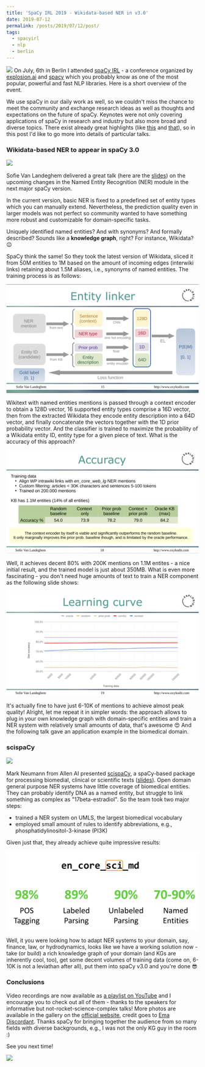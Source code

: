 ```yaml
---
title: 'SpaCy IRL 2019 - Wikidata-based NER in v3.0'
date: 2019-07-12
permalink: /posts/2019/07/12/post/
tags:
  - spacyirl
  - nlp
  - berlin
---
```


![](https://d33wubrfki0l68.cloudfront.net/ea71ef11a36bd7a2188096727d3103225726caa3/277f0/static/logo-105101938b9bc43bbb9d3d13ea3bc630.svg)
On July, 6th in Berlin I attended [spaCy IRL](https://irl.spacy.io/2019) - a conference organized by [explosion.ai](https://explosion.ai/) and [spacy](https://spacy.io/) which you probably know as one of the most popular, powerful and fast NLP libraries. Here is a short overview of the event.

We use spaCy in our daily work as well, so we couldn't miss the chance to meet the community and exchange research ideas as well as thoughts and expectations on the future of spaCy. 
Keynotes were not only covering applications of spaCy in research and industry but also more broad and diverse topics.
There exist already great highlights (like [this](https://www.linkedin.com/pulse/spacyirl-2019-conference-overview-ivan-bilan/) and [that](https://medium.com/@arnelapnin/highlights-from-spacy-irl-802229333785)), so in this post I'd like to go more into details of particular talks.


### Wikidata-based NER to appear in spaCy 3.0
![](https://irl.spacy.io/static/IMG_6246-21dfa3fa389e10392f3c70425d80055b.jpg)

Sofie Van Landeghem delivered a great talk (here are the [slides](https://tinyurl.com/entity-linking-spacy)) on the upcoming changes in the Named Entity Recognition (NER) module in the next major spaCy version.

In the current version, basic NER is fixed to a predefined set of entity types which you can manually extend. 
Nevertheless, the prediction quality even in larger models was not perfect so community wanted to have something more robust and customizable for domain-specific tasks.

Uniquely identified named entities? And with synonyms? And formally described? Sounds like a **knowledge graph**, right? For instance, Wikidata? :wink:

SpaCy think the same! So they took the latest version of Wikidata, sliced it from 50M entities to 1M based on the amount of incoming edges (interwiki links) retaining about 1.5M aliases, i.e., synonyms of named entities.
The training process is as follows:

![](/images/spacyirl/spacy3_ner1.png)  

Wikitext with named entities mentions is passed through a context encoder to obtain a 128D vector, 16 supported entity types comprise a 16D vector, then from the extracted Wikidata they encode entity description into a 64D vector, and finally concatenate the vectors together with the 1D prior probability vector. 
And the classifier is trained to maximize the probability of a Wikidata entity ID, entity type for a given piece of text. What is the accuracy of this approach?

![](/images/spacyirl/spacy3_ner3.png)

Well, it achieves decent 80% with 200K mentions on 1.1M entites - a nice initial result, and the trained model is just about 350MB.
What is even more fascinating - you don't need huge amounts of text to train a NER component as the following slide shows:

![](/images/spacyirl/spacy3_ner2.png)  

It's actually fine to have just 6-10K of mentions to achieve almost peak quality!
Alright, let me repeat it in simpler words: the approach allows to plug in your own knowledge graph with domain-specific entities and train a NER system with relatively small amounts of data, that's awesome :heart_eyes: And the following talk gave an application example in the biomedical domain.

### scispaCy
![](https://irl.spacy.io/static/IMG_6291-1cf735a9499277d5e41f48b44a436725.jpg)

Mark Neumann from Allen AI presented [scispaCy](https://allenai.github.io/scispacy/), a spaCy-based package for processing biomedial, clinical or scientific texts ([slides](https://docs.google.com/presentation/d/1CEc3pTMLX-XV1zgirydhURZdcNlgB2l4TXQv6mxLhy8/edit#slide=id.p)).
Open domain general purpose NER systems have little coverage of biomedical entities. 
They can probably identify DNA as a named entity, but struggle to link something as complex as "17beta-estradiol".
So the team took two major steps:
* trained a NER system on UMLS, the largest biomedical vocabulary
* employed small amount of rules to identify abbreviations, e.g., phosphatidylinositol-3-kinase (PI3K)

Given just that, they already achieve quite impressive results:

![](/images/spacyirl/spacy3_ner4.png)  

Well, it you were looking how to adapt NER systems to your domain, say, finance, law, or hydrodynamics, looks like we have a working solution now - take (or build) a rich knowledge graph of your domain (and KGs are inherently cool, too), get some decent volumes of training data (come on, 6-10K is not a leviathan after all), put them into spaCy v3.0 and you're done :sunglasses:

### Conclusions

Video recordings are now available as [a playlist on YouTube](https://www.youtube.com/playlist?list=PLBmcuObd5An4UC6jvK_-eSl6jCvP1gwXc) and I encourage you to check out all of them - thanks to the speakers for informative but not-rocket-science-complex talks!
More photos are available in the gallery on the [official website](https://irl.spacy.io/2019/#photos), credit goes to [Ema Discordant](https://www.instagram.com/ema_discordant/).
Thanks spaCy for bringing together the audience from so many fields with diverse backgrounds, e.g., I was not the only KG guy in the room :)

See you next time!

![](https://irl.spacy.io/static/IMG_6112-78cf6b86f2d22b8e7e59b44a82cd988f.jpg)






